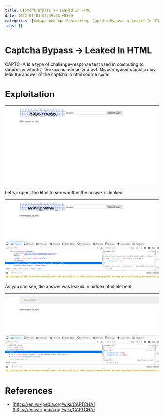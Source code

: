 ```yaml
---
title: Captcha Bypass -> Leaked In HTML
date: 2022-01-01 05:49:33 +0800
categories: [WebApp And Api Pentesting, Captcha Bypass -> Leaked In HTML]
tags: []  
---
```


# Captcha Bypass -> Leaked In HTML

CAPTCHA Is a type of challenge–response test used in computing to determine whether the user is human or a bot. Misconfigured captcha may leak the answer of the captcha in html source code.

# Exploitation

![cap](https://raw.githubusercontent.com/cyberkhalid/cyberkhalid.github.io/main/assets/img/ipentest/caph1.png)

Let's inspect the html to see whether the answer is leaked

![cap](https://raw.githubusercontent.com/cyberkhalid/cyberkhalid.github.io/main/assets/img/ipentest/caph2.png)

As you can see, the answer was leaked in hidden html element.

![cap](https://raw.githubusercontent.com/cyberkhalid/cyberkhalid.github.io/main/assets/img/ipentest/caph3.png)


# References

- [https://en.wikipedia.org/wiki/CAPTCHA](https://en.wikipedia.org/wiki/CAPTCHA)
